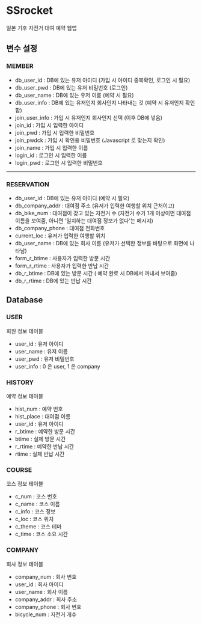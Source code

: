 # SSrocket
일본 기후 자전거 대여 예약 웹앱

## 변수 설정
### MEMBER
* db_user_id : DB에 있는 유저 아이디 (가입 시 아이디 중복확인, 로그인 시 필요)
* db_user_pwd : DB에 있는 유저 비밀번호 (로그인)
* db_user_name : DB에 있는 유저 이름 (예약 시 필요)
* db_user_info : DB에 있는 유저인지 회사인지 나타내는 것 (예약 시 유저인지 확인함)
* join_user_info : 가입 시 유저인지 회사인지 선택 (이후 DB에 넣음)
* join_id : 가입 시 입력한 아이디
* join_pwd : 가입 시 입력한 비밀번호
* join_pwdck : 가입 시 확인용 비밀번호 (Javascript 로 맞는지 확인)
* join_name : 가입 시 입력한 이름
* login_id : 로그인 시 입력한 이름
* login_pwd : 로그인 시 입력한 비밀번호
----- -----
### RESERVATION
* db_user_id : DB에 있는 유저 아이디 (예약 시 필요)
* db_company_addr : 대여점 주소 (유저가 입력한 여행할 위치 근처이고)
* db_bike_num : 대여점이 갖고 있는 자전거 수 (자전거 수가 1개 이상이면 대여점 이름을 보여줌, 아니면 '일치하는 대여점 정보가 없다'는 메시지)
* db_company_phone : 대여점 전화번호
* current_loc : 유저가 입력한 여행할 위치
* db_user_name : DB에 있는 회사 이름 (유저가 선택한 정보를 바탕으로 화면에 나타남)
* form_r_btime : 사용자가 입력한 방문 시간
* form_r_rtime : 사용자가 입력한 반납 시간
* db_r_btime : DB에 있는 방문 시간 ( 예약 완료 시 DB에서 꺼내서 보여줌)
* db_r_rtime : DB에 있는 반납 시간

## Database
### USER
회원 정보 테이블
* user_id : 유저 아이디
* user_name : 유저 이름
* user_pwd : 유저 비밀번호
* user_info : 0 은 user, 1 은 company

### HISTORY
예약 정보 테이블
* hist_num : 예약 번호
* hist_place : 대여점 이름
* user_id : 유저 아이디
* r_btime : 예약한 방문 시간
* btime : 실제 방문 시간
* r_rtime : 예약한 반납 시간
* rtime : 실제 반납 시간

### COURSE
코스 정보 테이블
* c_num : 코스 번호
* c_name : 코스 이름
* c_info : 코스 정보
* c_loc : 코스 위치
* c_theme : 코스 테마
* c_time : 코스 소요 시간

### COMPANY
회사 정보 테이블
* company_num : 회사 번호
* user_id : 회사 아이디
* user_name : 회사 이름
* company_addr : 회사 주소
* company_phone : 회사 번호
* bicycle_num : 자전거 개수
